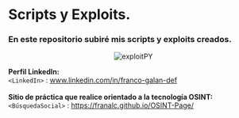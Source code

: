 # Scripts y Exploits.
### En este repositorio subiré mis scripts y exploits creados.

<p align="center">
  <img src="https://i.postimg.cc/V6mpZwXr/exploit-py-server-telnet.png" alt="exploitPY"/>
</p>

**Perfil LinkedIn:** </br>
`<LinkedIn>` : www.linkedin.com/in/franco-galan-def </br></br>
**Sitio de práctica que realice orientado a la tecnología OSINT:**</br>
`<BúsquedaSocial>` : https://franalc.github.io/OSINT-Page/ </br></br>
